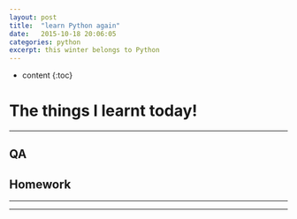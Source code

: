 ```yaml
---
layout: post
title:  "learn Python again"
date:   2015-10-18 20:06:05
categories: python
excerpt: this winter belongs to Python
---
```


* content
 {:toc}

# The things  I learnt today!

>


----------
## QA


## Homework

----------


----------


